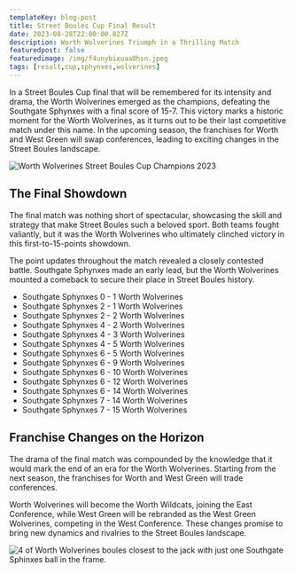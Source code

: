 ```yaml
---
templateKey: blog-post
title: Street Boules Cup Final Result
date: 2023-08-28T22:00:00.827Z
description: Worth Wolverines Triumph in a Thrilling Match
featuredpost: false
featuredimage: /img/f4unybixuaa0hsn.jpeg
tags: [result,cup,sphynxes,wolverines]
---
```


In a Street Boules Cup final that will be remembered for its intensity and drama, the Worth Wolverines emerged as the champions, defeating the Southgate Sphynxes with a final score of 15-7. This victory marks a historic moment for the Worth Wolverines, as it turns out to be their last competitive match under this name. In the upcoming season, the franchises for Worth and West Green will swap conferences, leading to exciting changes in the Street Boules landscape.

![Worth Wolverines Street Boules Cup Champions 2023](/img/f4xqqeywqai5khg.jpeg "Worth Wolverines are the Street Boules Cup 2023 Champions")

## The Final Showdown

The final match was nothing short of spectacular, showcasing the skill and strategy that make Street Boules such a beloved sport. Both teams fought valiantly, but it was the Worth Wolverines who ultimately clinched victory in this first-to-15-points showdown.

The point updates throughout the match revealed a closely contested battle. Southgate Sphynxes made an early lead, but the Worth Wolverines mounted a comeback to secure their place in Street Boules history.

* Southgate Sphynxes 0 - 1 Worth Wolverines
* Southgate Sphynxes 2 - 1 Worth Wolverines
* Southgate Sphynxes 2 - 2 Worth Wolverines
* Southgate Sphynxes 4 - 2 Worth Wolverines
* Southgate Sphynxes 4 - 3 Worth Wolverines
* Southgate Sphynxes 4 - 5 Worth Wolverines
* Southgate Sphynxes 6 - 5 Worth Wolverines
* Southgate Sphynxes 6 - 9 Worth Wolverines
* Southgate Sphynxes 6 - 10 Worth Wolverines
* Southgate Sphynxes 6 - 12 Worth Wolverines
* Southgate Sphynxes 6 - 14 Worth Wolverines
* Southgate Sphynxes 7 - 14 Worth Wolverines
* Southgate Sphynxes 7 - 15 Worth Wolverines

## Franchise Changes on the Horizon

The drama of the final match was compounded by the knowledge that it would mark the end of an era for the Worth Wolverines. Starting from the next season, the franchises for Worth and West Green will trade conferences.

Worth Wolverines will become the Worth Wildcats, joining the East Conference, while West Green will be rebranded as the West Green Wolverines, competing in the West Conference. These changes promise to bring new dynamics and rivalries to the Street Boules landscape.

![4 of Worth Wolverines boules closest to the jack with just one Southgate Sphinxes ball in the frame.](/img/f4unybixuaa0hsn.jpeg "The crucial game of the match where Worth Wolverines took a maximum 4 points.")